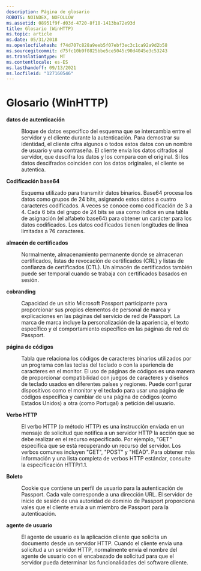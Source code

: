 ```yaml
---
description: Página de glosario
ROBOTS: NOINDEX, NOFOLLOW
ms.assetid: 08951f9f-d03d-4720-8f18-1413ba72e93d
title: Glosario (WinHTTP)
ms.topic: article
ms.date: 05/31/2018
ms.openlocfilehash: f74d707c828a9eeb5f07ebf3ec3c1ca92a9d2b58
ms.sourcegitcommit: d75fc10b9f0825bbe5ce5045c90d4045e3c53243
ms.translationtype: MT
ms.contentlocale: es-ES
ms.lasthandoff: 09/13/2021
ms.locfileid: "127160546"
---
```

# <a name="glossary-winhttp"></a>Glosario (WinHTTP)

<dl> <dt>

<span id="term_authentication_data"></span><span id="TERM_AUTHENTICATION_DATA"></span>**datos de autenticación**
</dt> <dd>

Bloque de datos específico del esquema que se intercambia entre el servidor y el cliente durante la autenticación. Para demostrar su identidad, el cliente cifra algunos o todos estos datos con un nombre de usuario y una contraseña. El cliente envía los datos cifrados al servidor, que descifra los datos y los compara con el original. Si los datos descifrados coinciden con los datos originales, el cliente se autentica.

</dd> <dt>

<span id="term_base64_encoding"></span><span id="TERM_BASE64_ENCODING"></span>**Codificación base64**
</dt> <dd>

Esquema utilizado para transmitir datos binarios. Base64 procesa los datos como grupos de 24 bits, asignando estos datos a cuatro caracteres codificados. A veces se conoce como codificación de 3 a 4. Cada 6 bits del grupo de 24 bits se usa como índice en una tabla de asignación (el alfabeto base64) para obtener un carácter para los datos codificados. Los datos codificados tienen longitudes de línea limitadas a 76 caracteres.

</dd> <dt>

<span id="term_certificate_store"></span><span id="TERM_CERTIFICATE_STORE"></span>**almacén de certificados**
</dt> <dd>

Normalmente, almacenamiento permanente donde se almacenan certificados, listas de revocación de certificados (CRL) y listas de confianza de certificados (CTL). Un almacén de certificados también puede ser temporal cuando se trabaja con certificados basados en sesión.

</dd> <dt>

<span id="term_cobranding"></span><span id="TERM_COBRANDING"></span>**cobranding**
</dt> <dd>

Capacidad de un sitio Microsoft Passport participante para proporcionar sus propios elementos de personal de marca y explicaciones en las páginas del servicio de red de Passport. La marca de marca incluye la personalización de la apariencia, el texto específico y el comportamiento específico en las páginas de red de Passport.

</dd> <dt>

<span id="term_code_page"></span><span id="TERM_CODE_PAGE"></span>**página de códigos**
</dt> <dd>

Tabla que relaciona los códigos de caracteres binarios utilizados por un programa con las teclas del teclado o con la apariencia de caracteres en el monitor. El uso de páginas de códigos es una manera de proporcionar compatibilidad con juegos de caracteres y diseños de teclado usados en diferentes países y regiones. Puede configurar dispositivos como el monitor y el teclado para usar una página de códigos específica y cambiar de una página de códigos (como Estados Unidos) a otra (como Portugal) a petición del usuario.

</dd> <dt>

<span id="term_http_verb"></span><span id="TERM_HTTP_VERB"></span>**Verbo HTTP**
</dt> <dd>

El verbo HTTP (o método HTTP) es una instrucción enviada en un mensaje de solicitud que notifica a un servidor HTTP la acción que se debe realizar en el recurso especificado. Por ejemplo, "GET" especifica que se está recuperando un recurso del servidor. Los verbos comunes incluyen "GET", "POST" y "HEAD". Para obtener más información y una lista completa de verbos HTTP estándar, consulte la especificación HTTP/1.1.

</dd> <dt>

<span id="term_ticket"></span><span id="TERM_TICKET"></span>**Boleto**
</dt> <dd>

Cookie que contiene un perfil de usuario para la autenticación de Passport. Cada vale corresponde a una dirección URL. El servidor de inicio de sesión de una autoridad de dominio de Passport proporciona vales que el cliente envía a un miembro de Passport para la autenticación.

</dd> <dt>

<span id="term_user_agent"></span><span id="TERM_USER_AGENT"></span>**agente de usuario**
</dt> <dd>

El agente de usuario es la aplicación cliente que solicita un documento desde un servidor HTTP. Cuando el cliente envía una solicitud a un servidor HTTP, normalmente envía el nombre del agente de usuario con el encabezado de solicitud para que el servidor pueda determinar las funcionalidades del software cliente.

</dd> </dl>

 

 



